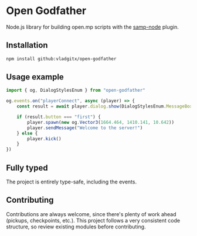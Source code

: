 # Open Godfather

Node.js library for building open.mp scripts with the [samp-node](https://github.com/AmyrAhmady/samp-node) plugin.

## Installation

```bash
npm install github:vladgitx/open-godfather
```
    
## Usage example

```typescript
import { og, DialogStylesEnum } from "open-godfather"

og.events.on("playerConnect", async (player) => {
	const result = await player.dialog.show(DialogStylesEnum.MessageBox, "Hello", "Do you want to join this server?", "Yes", "No")

	if (result.button === "first") {
		player.spawn(new og.Vector3(1664.464, 1410.141, 10.642))
		player.sendMessage("Welcome to the server!")
	} else {
		player.kick()
	}
})
```

## Fully typed

The project is entirely type-safe, including the events.

## Contributing

Contributions are always welcome, since there's plenty of work ahead (pickups, checkpoints, etc.). This project follows a very consistent code structure, so review existing modules before contributing.
